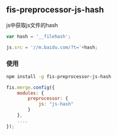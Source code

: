 ## fis-preprocessor-js-hash
js中获取js文件的hash

```js
var hash = '__filehash';

js.src = '//m.baidu.com/?t='+hash;
```

### 使用

```bash
npm install -g fis-preprocessor-js-hash
```

```js
fis.merge.config({
    modules: {
        preprocessor: {
            js: "js-hash"
        }
    },
    ....
});
```
